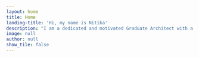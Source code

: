 ```yaml
---
layout: home
title: Home
landing-title: 'Hi, my name is Nitika'
description: "I am a dedicated and motivated Graduate Architect with a strong belief in the ability of Architecture to bring positive change in our society. Quality research combined with Design Thinking can be the vehicle which drives this change. I am backed with knowledge in using various software like Rhino 3D, ArchiCAD, AutoCAD, Revit, Adobe CC, and many more. I am more than adept to undertake the responsibilities as an Architecture Graduate. Problem-solving smartly and efficiently is what I do best."
image: null
author: null
show_tile: false
---
```

